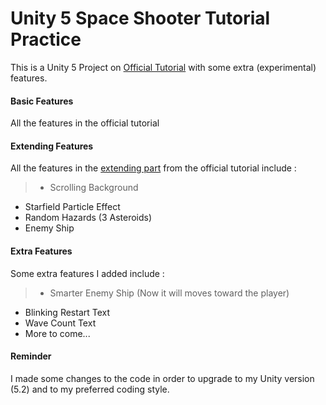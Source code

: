 # Unity 5 Space Shooter Tutorial Practice #
This is a Unity 5 Project on [Official Tutorial](https://unity3d.com/learn/tutorials/projects/space-shooter-tutorial) with some extra (experimental) features.

#### Basic Features

All the features in the official tutorial

#### Extending Features

All the features in the [extending part](https://unity3d.com/learn/tutorials/projects/space-shooter-tutorial/extending-space-shooter-enemies-more-hazards?playlist=17147) from the official tutorial include :

>* Scrolling Background
* Starfield Particle Effect
* Random Hazards (3 Asteroids)
* Enemy Ship

#### Extra Features

Some extra features I added include :

>* Smarter Enemy Ship (Now it will moves toward the player)
* Blinking Restart Text
* Wave Count Text
* More to come...


#### Reminder

 I made some changes to the code in order to upgrade to my Unity version (5.2) and to my preferred coding style.

